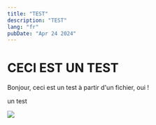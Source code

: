 ```yaml
---
title: "TEST"
description: "TEST"
lang: "fr"
pubDate: "Apr 24 2024"
---
```


# CECI EST UN TEST

Bonjour, ceci est un test à partir d'un fichier, oui !

un test

![](/portfolio/public/projects/move/After_Kubernetes.drawio.png)
